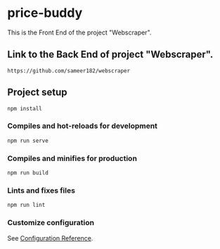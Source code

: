 # price-buddy
This is the Front End of the project "Webscraper".

## Link to the Back End of project "Webscraper".
```
https://github.com/sameer182/webscraper
```

## Project setup
```
npm install
```

### Compiles and hot-reloads for development
```
npm run serve
```

### Compiles and minifies for production
```
npm run build
```

### Lints and fixes files
```
npm run lint
```

### Customize configuration
See [Configuration Reference](https://cli.vuejs.org/config/).

